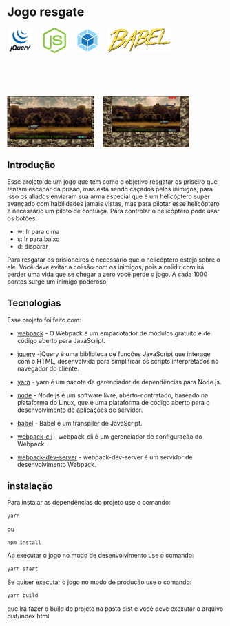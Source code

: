 
# Jogo resgate

<div style="display: flex; gap: 20px;">
<img src="./public/assets/images/jquery.png" title="jquery" alt="jquery" height="60px">
<img src="./public/assets/images/node.png" title="node"alt="jquery" height="60px">
<img src="./public/assets/images/webpack.png" title="webpack" alt="jquery" height="60px">
<img src="./public/assets/images/babel.png" title="babel" alt="jquery" height="60px">
</div>

<div style="display: flex; gap: 20px; margin-top: 100px;">
<img src="./public/assets/images/Captura de tela_2022-06-08_19-25-58.png" alt="Jogo resgate" width="40%">
<img src="./public/assets/images/Captura de tela_2022-06-08_21-37-01.png" alt="Jogo resgate" width="40%">
</div>

## Introdução
Esse projeto de um jogo que tem como o objetivo resgatar os priseiro que tentam escapar da prisão, mas 
está sendo caçados pelos inimigos, para isso os aliados enviaram sua arma especial que é um helicóptero super avançado com habilidades jamais vistas, mas para pilotar esse helicóptero é necessário um piloto de confiaça.
Para controlar o helicóptero pode usar os botões:
- w: Ir para cima
- s: Ir para baixo
- d: disparar

Para resgatar os prisioneiros é necessário que o helicóptero esteja sobre o ele. Você deve evitar a 
colisão com os inimigos, pois a colidir com irá perder uma vida que se chegar a zero você perde o jogo.
A cada 1000 pontos surge um inimigo poderoso

## Tecnologias

Esse projeto foi feito com:
- [webpack](https://webpack.js.org/) - O Webpack é um empacotador de módulos gratuito e de código aberto para JavaScript.

- [jquery](https://jquery.com/) -jQuery é uma biblioteca de funções JavaScript que interage com o HTML, desenvolvida para simplificar os scripts interpretados no navegador do cliente.

- [yarn](https://yarnpkg.com/) - yarn é um pacote de gerenciador de dependências para Node.js.

- [node](https://nodejs.org/en/) - Node.js é um software livre, aberto-contratado, baseado na plataforma do Linux, que é uma plataforma de código aberto para o desenvolvimento de aplicações de servidor.

- [babel](https://babeljs.io/) - Babel é um transpiler de JavaScript.

- [webpack-cli](https://webpack.js.org/configuration/) - webpack-cli é um gerenciador de configuração do Webpack.

- [webpack-dev-server](https://webpack.js.org/configuration/) - webpack-dev-server é um servidor de desenvolvimento Webpack.

## instalação

Para instalar as dependências do projeto use o comando:
```sh
yarn
```
ou 
```
npm install
```

Ao executar o jogo no modo de desenvolvimento use o comando:
```sh
yarn start
```

Se quiser executar o jogo no modo de produção use o comando:
```sh
yarn build
```
que irá fazer o build do projeto na pasta dist e você deve exexutar o arquivo dist/index.html

